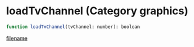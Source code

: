 # loadTvChannel (Category graphics)

```js
function loadTvChannel(tvChannel: number): boolean
```

[filename](loadTvChannel_m.md ':include')